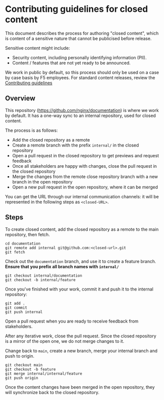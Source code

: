 # Contributing guidelines for closed content

This document describes the process for authoring "closed content", which is content of a sensitive nature that cannot be publicised before release.

Sensitive content might include:

- Security content, including personally identifying information (PII).
- Content / features that are not yet ready to be announced.

We work in public by default, so this process should only be used on a case by case basis by F5 employees. For standard content releases, review the [Contributing guidelines](/CONTRIBUTING.md)

## Overview

This repository (https://github.com/nginx/documentation) is where we work by default. It has a one-way sync to an internal repository, used for closed content.

The process is as follows:

- Add the closed repository as a remote
- Create a remote branch with the prefix `internal/` in the closed repository
- Open a pull request in the closed repository to get previews and request feedback
- Once all stakeholders are happy with changes, close the pull request in the closed repository
- Merge the changes from the remote close repository branch with a new branch in the open repository
- Open a new pull request in the open repository, where it can be merged

You can get the URL through our internal communication channels: it will be represented in the following steps as `<closed-URL>`.

## Steps

To create closed content, add the closed repository as a remote to the main repository, then fetch.

```shell
cd documentation
git remote add internal git@github.com:<closed-url>.git
git fetch
```

Check out the `documentation` branch, and use it to create a feature branch. **Ensure that you prefix all branch names with `internal/`**

```shell
git checkout internal/documentation
git checkout -b internal/feature
```

Once you've finished with your work, commit it and push it to the internal repository:

```shell
git add .
git commit
git push internal
```

Open a pull request when you are ready to receive feedback from stakeholders.

After any iterative work, close the pull request. Since the closed repository is a mirror of the open one, we do not merge changes to it.

Change back to `main`, create a new branch, merge your internal branch and push to origin.

```shell
git checkout main
git checkout -b feature
git merge internal/internal/feature
git push origin
```

Once the content changes have been merged in the open repository, they will synchronize back to the closed repository.